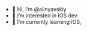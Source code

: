 - 👋 Hi, I’m @alinyavskiy
- 👀 I’m interested in iOS dev
- 🌱 I’m currently learning iOS,

<!---
alinyavskiy/alinyavskiy is a ✨ special ✨ repository because its `README.md` (this file) appears on your GitHub profile.
You can click the Preview link to take a look at your changes.
--->
